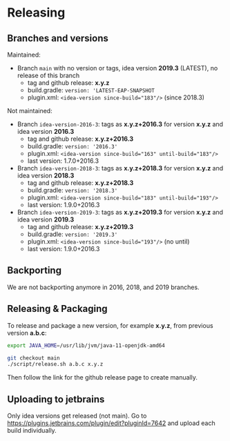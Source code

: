 # Releasing

## Branches and versions

Maintained:

- Branch `main` with no version or tags, idea version **2019.3** (LATEST), no release of this branch
    - tag and github release: **x.y.z**
    - build.gradle: `version: 'LATEST-EAP-SNAPSHOT`
    - plugin.xml: `<idea-version since-build="183"/>` (since 2018.3)

Not maintained:

- Branch `idea-version-2016-3`: tags as **x.y.z+2016.3** for version **x.y.z** and idea version **2016.3**
    - tag and github release: **x.y.z+2016.3**
    - build.gradle: `version: '2016.3'`
    - plugin.xml: `<idea-version since-build="163" until-build="183"/>`
    - last version: 1.7.0+2016.3
- Branch `idea-version-2018-3`: tags as **x.y.z+2018.3** for version **x.y.z** and idea version **2018.3**
    - tag and github release: **x.y.z+2018.3**
    - build.gradle: `version: '2018.3'`
    - plugin.xml: `<idea-version since-build="183" until-build="193"/>`
    - last version: 1.9.0+2016.3
- Branch `idea-version-2019-3`: tags as **x.y.z+2019.3** for version **x.y.z** and idea version **2019.3**
    - tag and github release: **x.y.z+2019.3**
    - build.gradle: `version: '2019.3'`
    - plugin.xml: `<idea-version since-build="193"/>` (no until)
    - last version: 1.9.0+2016.3

## Backporting

We are not backporting anymore in 2016, 2018, and 2019 branches.

## Releasing & Packaging

To release and package a new version, for example **x.y.z**, from previous version **a.b.c**:

```bash
export JAVA_HOME=/usr/lib/jvm/java-11-openjdk-amd64

git checkout main
./script/release.sh a.b.c x.y.z
```

Then follow the link for the github release page to create manually.

## Uploading to jetbrains

Only idea versions get released (not main). Go to https://plugins.jetbrains.com/plugin/edit?pluginId=7642 and upload each build individually.
